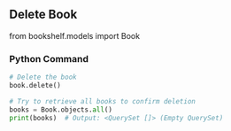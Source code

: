 ## Delete Book
from bookshelf.models import Book
### Python Command
```python
# Delete the book
book.delete()

# Try to retrieve all books to confirm deletion
books = Book.objects.all()
print(books)  # Output: <QuerySet []> (Empty QuerySet)
